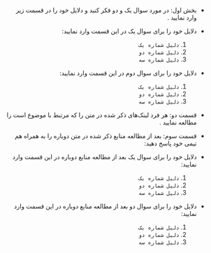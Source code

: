 <div dir="rtl" align='right'>

- بخش اول: در مورد سوال یک و دو فکر کنید و دلایل خود را در قسمت زیر وارد نمایید .
- دلایل خود را برای سوال یک در این قسمت وارد نمایید:
  1. `دلیل شماره یک`
  1. `دلیل شماره دو`
  1. `دلیل شماره سه`

- دلایل خود را برای سوال دوم در این قسمت وارد نمایید:
  1. `دلیل شماره یک`
  1. `دلیل شماره دو`
  1. `دلیل شماره سه`


- قسمت دو: هر فرد لینک‌های ذکر شده در متن را که مرتبط با موضوع است را مطالعه نمایید .


- قسمت سوم: بعد از مطالعه منابع ذکر شده در متن دوباره را به همراه هم تیمی خود پاسخ دهید:

- دلایل خود را برای سوال یک بعد از مطالعه منابع دوباره در این قسمت وارد نمایید:
    1. `دلیل شماره یک`
    1. `دلیل شماره دو`
    1. `دلیل شماره سه`

- دلایل خود را برای سوال دو بعد از مطالعه منابع دوباره در این قسمت وارد نمایید:
    1. `دلیل شماره یک`
    1. `دلیل شماره دو`
    1. `دلیل شماره سه`
 

</dir>